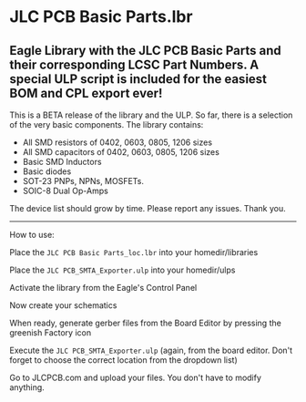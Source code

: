 # JLC PCB Basic Parts.lbr
## Eagle Library with the JLC PCB Basic Parts and their corresponding LCSC Part Numbers. A special ULP script is included for the easiest BOM and CPL export ever!

This is a BETA release of the library and the ULP. So far, there is a selection of the very basic components. The library contains:
- All SMD resistors of 0402, 0603, 0805, 1206 sizes
- All SMD capacitors of 0402, 0603, 0805, 1206 sizes
- Basic SMD Inductors
- Basic diodes
- SOT-23 PNPs, NPNs, MOSFETs.
- SOIC-8 Dual Op-Amps

The device list should grow by time. Please report any issues. Thank you.

---
How to use:

Place the `JLC PCB Basic Parts_loc.lbr` into your homedir/libraries

Place the `JLC PCB_SMTA_Exporter.ulp` into your homedir/ulps

Activate the library from the Eagle's Control Panel

Now create your schematics

When ready, generate gerber files from the Board Editor by pressing the greenish Factory icon

Execute the `JLC PCB_SMTA_Exporter.ulp` (again, from the board editor. Don't forget to choose the correct location from the dropdown list)

Go to JLCPCB.com and upload your files. You don't have to modify anything.
